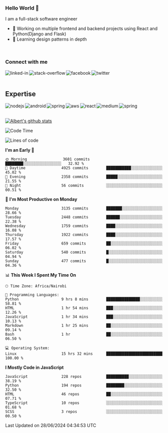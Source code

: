 

### Hello World 👋
I am a full-stack software engineer
- 🔭 Working on multiple frontend and backend projects using React and Python(Django and Flask)
- 🌱 Learning design patterns in depth

<br>

### Connect with me

[<img align="left" alt="linked-in" src="https://img.shields.io/badge/linkedin-%230077B5.svg?&style=for-the-badge&logo=linkedin&logoColor=white" />](https://www.linkedin.com/in/albert-byrone/)

<!-- [<img align="left" alt="medium" src="https://img.shields.io/badge/medium-%2312100E.svg?&style=for-the-badge&logo=medium&logoColor=white" />](https://56faisal.medium.com/) -->

[<img align="left" alt="stack-overflow" src="https://img.shields.io/badge/stack%20overflow-FE7A16?logo=stack-overflow&logoColor=white&style=for-the-badge" />](https://stackoverflow.com/users/11916317/albert-byrone)

[<img align="left" alt="facebook" src="https://img.shields.io/badge/facebook-%231877F2.svg?&style=for-the-badge&logo=facebook&logoColor=white" />](https://web.facebook.com/albert.byrone.1/)

[<img align="left" alt="twitter" src="https://img.shields.io/badge/twitter-%231DA1F2.svg?&style=for-the-badge&logo=twitter&logoColor=white" />](https://twitter.com/byrone_albert)

<br>

<br>

## Expertise
<img align="left" alt="nodejs" src="https://img.shields.io/badge/python%20-%2343853D.svg?&style=for-the-badge&logo=node.js&logoColor=white" />
<img align="left" alt="android" src="https://img.shields.io/badge/Flask-3DDC84?logo=android&logoColor=white&style=for-the-badge" />
<img align="left" alt="spring" src="https://img.shields.io/badge/drf%20-%236DB33F.svg?&style=for-the-badge&logo=spring&logoColor=white" />
<img align="left" alt="aws" src="https://img.shields.io/badge/django%20AWS-%23232F3E?logo=amazon-aws&logoColor=white&style=for-the-badge" />
<img align="left" alt="react" src="https://img.shields.io/badge/react%20-%2320232a.svg?&style=for-the-badge&logo=react&logoColor=%2361DAFB" />
<img align="left" alt="medium" src="https://img.shields.io/badge/Angular-%23316192.svg?&style=for-the-badge&logo=postgresql&logoColor=white" />
<img align="left" alt="spring" src="https://img.shields.io/badge/Javascript%20-%236DB33F.svg?&style=for-the-badge&logo=spring&logoColor=white" />
<br>
<br>


[![Albert's github stats](https://github-readme-stats.vercel.app/api?username=Albert-Byrone&count_private=true&show_icons=true&theme=radical&hide_rank=false)](https://github.com/anuraghazra/github-readme-stats)

<!-- [![Top Langs](https://github-readme-stats.vercel.app/api/top-langs/?username=Albert-Byrone&layout=compact)](https://github.com/anuraghazra/github-readme-stats) -->

<!--
**Albert-Byrone/Albert-Byrone** is a ✨ _special_ ✨ repository because its `README.md` (this file) appears on your GitHub profile.

Here are some ideas to get you started:

- 🔭 I’m currently working on ...
- 🌱 I’m currently learning ...
- 👯 I’m looking to collaborate on ...
- 🤔 I’m looking for help with ...
- 💬 Ask me about ...
- 📫 How to reach me: ...
- 😄 Pronouns: ...
- ⚡ Fun fact: ...
-->


<!--START_SECTION:waka-->
![Code Time](http://img.shields.io/badge/Code%20Time-1%2C207%20hrs%2050%20mins-blue)

![Lines of code](https://img.shields.io/badge/From%20Hello%20World%20I%27ve%20Written-65.1%20million%20lines%20of%20code-blue)

**I'm an Early 🐤** 

```text
🌞 Morning                3601 commits        ████████░░░░░░░░░░░░░░░░░   32.92 % 
🌆 Daytime                4925 commits        ███████████░░░░░░░░░░░░░░   45.02 % 
🌃 Evening                2358 commits        █████░░░░░░░░░░░░░░░░░░░░   21.55 % 
🌙 Night                  56 commits          ░░░░░░░░░░░░░░░░░░░░░░░░░   00.51 % 
```
📅 **I'm Most Productive on Monday** 

```text
Monday                   3135 commits        ███████░░░░░░░░░░░░░░░░░░   28.66 % 
Tuesday                  2448 commits        ██████░░░░░░░░░░░░░░░░░░░   22.38 % 
Wednesday                1759 commits        ████░░░░░░░░░░░░░░░░░░░░░   16.08 % 
Thursday                 1922 commits        ████░░░░░░░░░░░░░░░░░░░░░   17.57 % 
Friday                   659 commits         ██░░░░░░░░░░░░░░░░░░░░░░░   06.02 % 
Saturday                 540 commits         █░░░░░░░░░░░░░░░░░░░░░░░░   04.94 % 
Sunday                   477 commits         █░░░░░░░░░░░░░░░░░░░░░░░░   04.36 % 
```


📊 **This Week I Spent My Time On** 

```text
🕑︎ Time Zone: Africa/Nairobi

💬 Programming Languages: 
Python                   9 hrs 8 mins        ███████████████░░░░░░░░░░   58.81 % 
HTML                     1 hr 54 mins        ███░░░░░░░░░░░░░░░░░░░░░░   12.26 % 
JavaScript               1 hr 34 mins        ███░░░░░░░░░░░░░░░░░░░░░░   10.13 % 
Markdown                 1 hr 25 mins        ██░░░░░░░░░░░░░░░░░░░░░░░   09.14 % 
Bash                     1 hr                ██░░░░░░░░░░░░░░░░░░░░░░░   06.50 % 

💻 Operating System: 
Linux                    15 hrs 32 mins      █████████████████████████   100.00 % 
```

**I Mostly Code in JavaScript** 

```text
JavaScript               228 repos           ██████████░░░░░░░░░░░░░░░   38.19 % 
Python                   194 repos           ████████░░░░░░░░░░░░░░░░░   32.50 % 
HTML                     46 repos            ██░░░░░░░░░░░░░░░░░░░░░░░   07.71 % 
TypeScript               10 repos            ░░░░░░░░░░░░░░░░░░░░░░░░░   01.68 % 
SCSS                     3 repos             ░░░░░░░░░░░░░░░░░░░░░░░░░   00.50 % 
```




 Last Updated on 28/06/2024 04:34:53 UTC
<!--END_SECTION:waka-->
